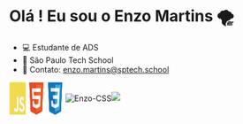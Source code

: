 <h1>Olá ! Eu sou o Enzo Martins 🌪 </h1>

- 💻 Estudante de ADS
- 🏢 São Paulo Tech School
- 📧 Contato: enzo.martins@sptech.school
  
<div>
   <img align="center" alt="Enzo-Js" height="60" width="30" src="https://raw.githubusercontent.com/devicons/devicon/master/icons/javascript/javascript-plain.svg">
   <img align="center" alt="Enzo-HTML" height="60" width="30" src="https://raw.githubusercontent.com/devicons/devicon/master/icons/html5/html5-original.svg">
  <img align="center" alt="Enzo-CSS" height="60" width="30" src="https://raw.githubusercontent.com/devicons/devicon/master/icons/css3/css3-original.svg">
  <img align="center" alt="Enzo-CSS" height="60" width="30" src="https://cdn.jsdelivr.net/gh/devicons/devicon/icons/mysql/mysql-original.svg%22/%3E
</div>

## 

<div>
 <a href="https://instagram.com/ez__pmartins" target="_blank"><img src="https://img.shields.io/badge/-Instagram-%23E4405F?style=for-the-badge&logo=instagram&logoColor=white" target="_blank"></a>
 
  
</div>

 
